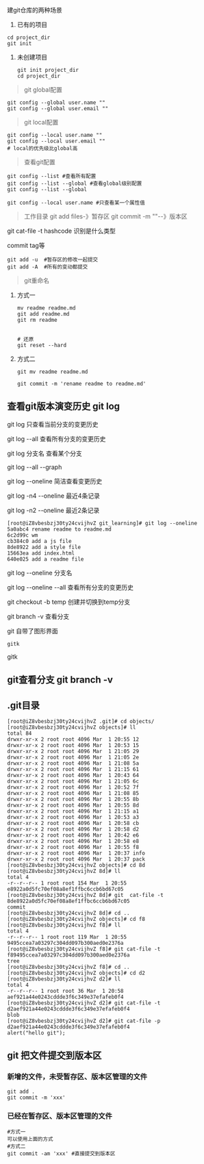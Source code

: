 建git仓库的两种场景



1. 已有的项目

```shell
cd project_dir
git init
```



1. 未创建项目

   ```shell
   git init project_dir
   cd project_dir
   ```



> git global配置

```shell
git config --global user.name ""
git config --global user.email ""
```

> git local配置

```shell
git config --local user.name ""
git config --local user.email ""
# local的优先级比global高
```

> 查看git配置

```shell
git config --list #查看所有配置
git config --list --global #查看global级别配置
git config --list --global 

git config --local user.name #只查看某一个属性值
```



> 工作目录  git add files-》暂存区   git commit -m ""--》版本区



git cat-file -t hashcode    识别是什么类型



commit tag等





```shell
git add -u  #暂存区的修改一起提交
git add -A  #所有的变动都提交

```





> git重命名

1. 方式一

   ```shell
   mv readme readme.md
   git add readme.md
   git rm readme
   
   
   # 还原
   git reset --hard
   ```

   

2. 方式二

   ```shell
   git mv readme readme.md
   
   git commit -m 'rename readme to readme.md'
   ```

   

## 查看git版本演变历史 git log



git log 只查看当前分支的变更历史



git log --all 查看所有分支的变更历史



git log 分支名 查看某个分支



git log --all --graph







git log --oneline 简洁查看变更历史





git log -n4 --oneline 最近4条记录



git log -n2 --oneline 最近2条记录



```shell
[root@iZ8vbesbzj30ty24cvijhvZ git_learning]# git log --oneline
5a0abc4 rename readme to readme.md
6c2d99c wm
cb384c0 add a js file
8de8922 add a style file
15663ea add index.html
640e025 add a readme file

```



git log --oneline 分支名



git log --oneline --all 查看所有分支的变更历史





git checkout -b temp 创建并切换到temp分支



git branch -v 查看分支



git 自带了图形界面



```shell
gitk
```



gitk



## git查看分支 git branch -v







## .git目录

```shell
[root@iZ8vbesbzj30ty24cvijhvZ .git]# cd objects/
[root@iZ8vbesbzj30ty24cvijhvZ objects]# ll
total 84
drwxr-xr-x 2 root root 4096 Mar  1 20:55 12
drwxr-xr-x 2 root root 4096 Mar  1 20:53 15
drwxr-xr-x 2 root root 4096 Mar  1 21:05 29
drwxr-xr-x 2 root root 4096 Mar  1 21:05 2e
drwxr-xr-x 2 root root 4096 Mar  1 21:08 5a
drwxr-xr-x 2 root root 4096 Mar  1 21:15 61
drwxr-xr-x 2 root root 4096 Mar  1 20:43 64
drwxr-xr-x 2 root root 4096 Mar  1 21:05 6c
drwxr-xr-x 2 root root 4096 Mar  1 20:52 7f
drwxr-xr-x 2 root root 4096 Mar  1 21:08 85
drwxr-xr-x 2 root root 4096 Mar  1 20:55 8b
drwxr-xr-x 2 root root 4096 Mar  1 20:55 8d
drwxr-xr-x 2 root root 4096 Mar  1 21:15 a1
drwxr-xr-x 2 root root 4096 Mar  1 20:53 a3
drwxr-xr-x 2 root root 4096 Mar  1 20:58 cb
drwxr-xr-x 2 root root 4096 Mar  1 20:58 d2
drwxr-xr-x 2 root root 4096 Mar  1 20:42 e6
drwxr-xr-x 2 root root 4096 Mar  1 20:58 e8
drwxr-xr-x 2 root root 4096 Mar  1 20:55 f8
drwxr-xr-x 2 root root 4096 Mar  1 20:37 info
drwxr-xr-x 2 root root 4096 Mar  1 20:37 pack
[root@iZ8vbesbzj30ty24cvijhvZ objects]# cd 8d
[root@iZ8vbesbzj30ty24cvijhvZ 8d]# ll
total 4
-r--r--r-- 1 root root 154 Mar  1 20:55 e8922a0d5fc70ef08a8ef1ffbc6ccb6bd67c05
[root@iZ8vbesbzj30ty24cvijhvZ 8d]# git  cat-file -t 8de8922a0d5fc70ef08a8ef1ffbc6ccb6bd67c05
commit
[root@iZ8vbesbzj30ty24cvijhvZ 8d]# cd ..
[root@iZ8vbesbzj30ty24cvijhvZ objects]# cd f8
[root@iZ8vbesbzj30ty24cvijhvZ f8]# ll
total 4
-r--r--r-- 1 root root 119 Mar  1 20:55 9495ccea7a03297c304dd097b300aed0e2376a
[root@iZ8vbesbzj30ty24cvijhvZ f8]# git cat-file -t f89495ccea7a03297c304dd097b300aed0e2376a
tree
[root@iZ8vbesbzj30ty24cvijhvZ f8]# cd ..
[root@iZ8vbesbzj30ty24cvijhvZ objects]# cd d2
[root@iZ8vbesbzj30ty24cvijhvZ d2]# ll
total 4
-r--r--r-- 1 root root 36 Mar  1 20:58 aef921a44e0243cddde3f6c349e37efafeb0f4
[root@iZ8vbesbzj30ty24cvijhvZ d2]# git cat-file -t d2aef921a44e0243cddde3f6c349e37efafeb0f4
blob
[root@iZ8vbesbzj30ty24cvijhvZ d2]# git cat-file -p d2aef921a44e0243cddde3f6c349e37efafeb0f4
alert("hello git");

```







## git 把文件提交到版本区

### 新增的文件，未受暂存区、版本区管理的文件

```shell
git add .
git commit -m 'xxx'
```



### 已经在暂存区、版本区管理的文件

```shell
#方式一
可以使用上面的方式
#方式二
git commit -am 'xxx' #直接提交到版本区
```







